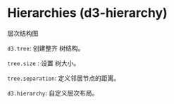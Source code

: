 # Hierarchies (d3-hierarchy)

层次结构图

`d3.tree`: 创建整齐 树结构。

`tree.size` : 设置 树大小。

`tree.separation`: 定义邻居节点的距离。

`d3.hierarchy`: 自定义层次布局。